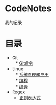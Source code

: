 # CodeNotes
我的记录

# 目录
* Git  
    * [Git命令](Git/Git命令.md)  
* Linux  
    * [系统原理和应用](Linux/系统原理和应用.md)  
    * [编程](Linux/编程.md)  
    * [编译](Linux/编译.md)  
* Regex
	* [正则表达式](Regex/正则表达式.md)